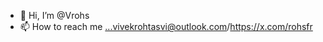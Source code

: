 - 👋 Hi, I’m @Vrohs
- 📫 How to reach me ...vivekrohtasvi@outlook.com/https://x.com/rohsfr

<!---
Vrohs/Vrohs is a ✨ special ✨ repository because its `README.md` (this file) appears on your GitHub profile.
You can click the Preview link to take a look at your changes.
--->
